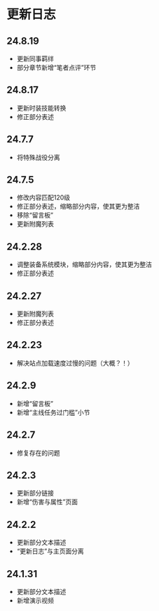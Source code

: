 #   更新日志 <!-- {docsify-ignore-all} -->

## 24.8.19
-   更新同事羁绊
-   部分章节新增“笔者点评”环节

##  24.8.17
-   更新时装技能转换
-   修正部分表述

##  24.7.7
-   将特殊战役分离

##  24.7.5
-   修改内容匹配120级
-   修正部分表述，缩略部分内容，使其更为整洁
-   移除“留言板”
-   更新附魔列表

##  24.2.28
-   调整装备系统模块，缩略部分内容，使其更为整洁
-   修正部分表述

##  24.2.27
-   更新附魔列表
-   修正部分表述

##  24.2.23
-   解决站点加载速度过慢的问题（大概？！）


##  24.2.9
-   新增“留言板”
-   新增“主线任务过门槛”小节


##  24.2.7

-   修复存在的问题

##  24.2.3

-   更新部分链接
-   新增“伤害与属性”页面

##  24.2.2

-   更新部分文本描述
-   “更新日志”与主页面分离

##  24.1.31

-   更新部分文本描述
-   新增演示视频
